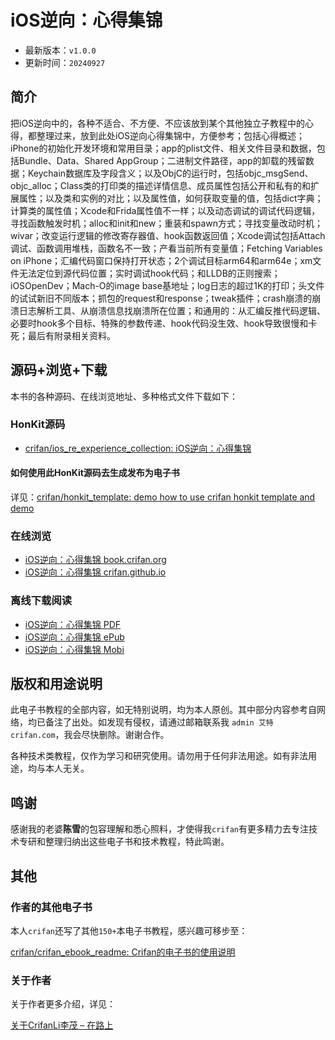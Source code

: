 # iOS逆向：心得集锦

* 最新版本：`v1.0.0`
* 更新时间：`20240927`

## 简介

把iOS逆向中的，各种不适合、不方便、不应该放到某个其他独立子教程中的心得，都整理过来，放到此处iOS逆向心得集锦中，方便参考；包括心得概述；iPhone的初始化开发环境和常用目录；app的plist文件、相关文件目录和数据，包括Bundle、Data、Shared AppGroup；二进制文件路径，app的卸载的残留数据；Keychain数据库及字段含义；以及ObjC的运行时，包括objc_msgSend、objc_alloc；Class类的打印类的描述详情信息、成员属性包括公开和私有的和扩展属性；以及类和实例的对比；以及属性值，如何获取变量的值，包括dict字典；计算类的属性值；Xcode和Frida属性值不一样；以及动态调试的调试代码逻辑，寻找函数触发时机；alloc和init和new；重装和spawn方式；寻找变量改动时机；wivar；改变运行逻辑的修改寄存器值、hook函数返回值；Xcode调试包括Attach调试、函数调用堆栈，函数名不一致；产看当前所有变量值；Fetching Variables on iPhone；汇编代码窗口保持打开状态；2个调试目标arm64和arm64e；xm文件无法定位到源代码位置；实时调试hook代码；和LLDB的正则搜索；iOSOpenDev；Mach-O的image base基地址；log日志的超过1K的打印；头文件的试试新旧不同版本；抓包的request和response；tweak插件；crash崩溃的崩溃日志解析工具、从崩溃信息找崩溃所在位置；和通用的：从汇编反推代码逻辑、必要时hook多个目标、特殊的参数传递、hook代码没生效、hook导致很慢和卡死；最后有附录相关资料。

## 源码+浏览+下载

本书的各种源码、在线浏览地址、多种格式文件下载如下：

### HonKit源码

* [crifan/ios_re_experience_collection: iOS逆向：心得集锦](https://github.com/crifan/ios_re_experience_collection)

#### 如何使用此HonKit源码去生成发布为电子书

详见：[crifan/honkit_template: demo how to use crifan honkit template and demo](https://github.com/crifan/honkit_template)

### 在线浏览

* [iOS逆向：心得集锦 book.crifan.org](https://book.crifan.org/books/ios_re_experience_collection/website/)
* [iOS逆向：心得集锦 crifan.github.io](https://crifan.github.io/ios_re_experience_collection/website/)

### 离线下载阅读

* [iOS逆向：心得集锦 PDF](https://book.crifan.org/books/ios_re_experience_collection/pdf/ios_re_experience_collection.pdf)
* [iOS逆向：心得集锦 ePub](https://book.crifan.org/books/ios_re_experience_collection/epub/ios_re_experience_collection.epub)
* [iOS逆向：心得集锦 Mobi](https://book.crifan.org/books/ios_re_experience_collection/mobi/ios_re_experience_collection.mobi)

## 版权和用途说明

此电子书教程的全部内容，如无特别说明，均为本人原创。其中部分内容参考自网络，均已备注了出处。如发现有侵权，请通过邮箱联系我 `admin 艾特 crifan.com`，我会尽快删除。谢谢合作。

各种技术类教程，仅作为学习和研究使用。请勿用于任何非法用途。如有非法用途，均与本人无关。

## 鸣谢

感谢我的老婆**陈雪**的包容理解和悉心照料，才使得我`crifan`有更多精力去专注技术专研和整理归纳出这些电子书和技术教程，特此鸣谢。

## 其他

### 作者的其他电子书

本人`crifan`还写了其他`150+`本电子书教程，感兴趣可移步至：

[crifan/crifan_ebook_readme: Crifan的电子书的使用说明](https://github.com/crifan/crifan_ebook_readme)

### 关于作者

关于作者更多介绍，详见：

[关于CrifanLi李茂 – 在路上](https://www.crifan.org/about/)
